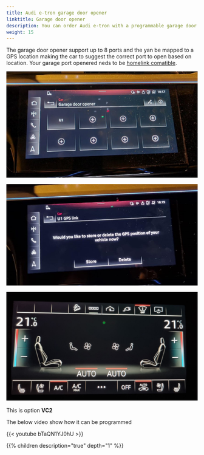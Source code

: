 ```yaml
---
title: Audi e-tron garage door opener
linktitle: Garage door opener
description: You can order Audi e-tron with a programmable garage door opener. 
weight: 15
---
```


The garage door opener support up to 8 ports and the yan be mapped to a GPS location making the car to suggest the correct port to open based on location. Your garage port openered neds to be [homelink comatible](https://www.homelink.com/).

![Opener](opener2.jpg "You can program 8 garage port doors")

![Opener](opener1.jpg "You can set GPS location so it will suggest to open the correct door based on location.")

![Opener](opener3.jpg "In lower MMI screen you have a shortcut to garage door opener")

This is option **VC2**

The below video show how it can be programmed

{{< youtube bTaQN1YJ0hU >}}

{{% children description="true" depth="1" %}}
